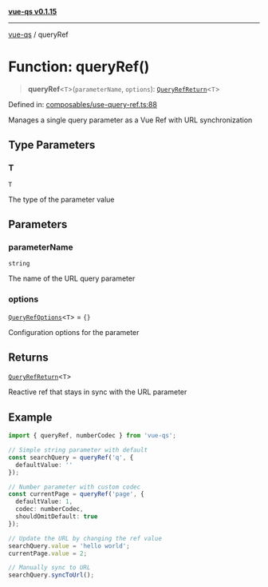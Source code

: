 [**vue-qs v0.1.15**](../README.md)

***

[vue-qs](../README.md) / queryRef

# Function: queryRef()

> **queryRef**\<`T`\>(`parameterName`, `options`): [`QueryRefReturn`](../type-aliases/QueryRefReturn.md)\<`T`\>

Defined in: [composables/use-query-ref.ts:88](https://github.com/iamsomraj/vue-qs/blob/2515abe5c25afff0f87351153aa1684c958bdf3f/src/composables/use-query-ref.ts#L88)

Manages a single query parameter as a Vue Ref with URL synchronization

## Type Parameters

### T

`T`

The type of the parameter value

## Parameters

### parameterName

`string`

The name of the URL query parameter

### options

[`QueryRefOptions`](../type-aliases/QueryRefOptions.md)\<`T`\> = `{}`

Configuration options for the parameter

## Returns

[`QueryRefReturn`](../type-aliases/QueryRefReturn.md)\<`T`\>

Reactive ref that stays in sync with the URL parameter

## Example

```typescript
import { queryRef, numberCodec } from 'vue-qs';

// Simple string parameter with default
const searchQuery = queryRef('q', {
  defaultValue: ''
});

// Number parameter with custom codec
const currentPage = queryRef('page', {
  defaultValue: 1,
  codec: numberCodec,
  shouldOmitDefault: true
});

// Update the URL by changing the ref value
searchQuery.value = 'hello world';
currentPage.value = 2;

// Manually sync to URL
searchQuery.syncToUrl();
```
